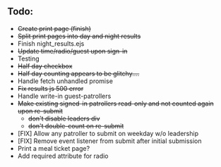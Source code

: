 ## Todo:

* ~~Create print page (finish)~~
* ~~Split print pages into day and night results~~
* Finish night_results.ejs
* ~~Update time/radio/guest upon sign-in~~
* Testing
* ~~Half day checkbox~~
* ~~Half day counting appears to be glitchy....~~
* Handle fetch unhandled promise
* ~~Fix results js 500 error~~
* Handle write-in guest-patrollers
* ~~Make existing signed-in patrollers read-only and not counted again upon re-submit~~
    * ~~don't disable leaders div~~
    * ~~don't double-count on re-submit~~
* [FIX] Allow any patroller to submit on weekday w/o leadership
* [FIX] Remove event listener from submit after initial submission
* Print a meal ticket page?
* Add required attribute for radio